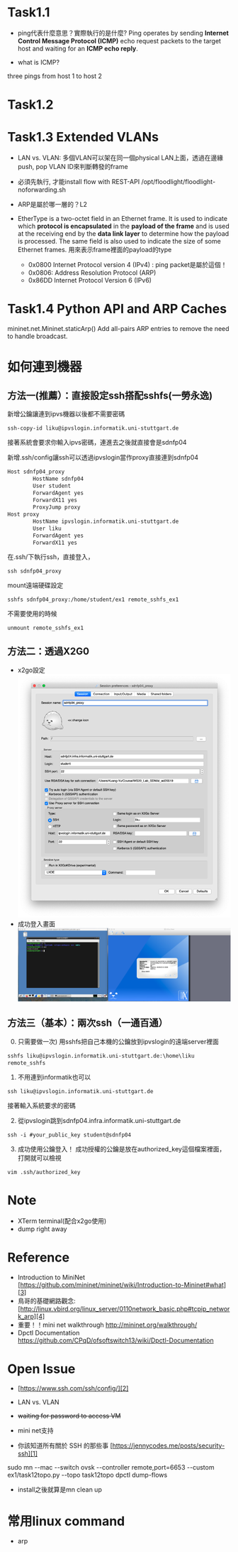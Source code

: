 


# Task1.1
- ping代表什麼意思？實際執行的是什麼?
Ping operates by sending **Internet Control Message Protocol (ICMP)** echo request packets to the target host and waiting for an **ICMP echo reply**. 

- what is ICMP?

three pings from host 1 to host 2

# Task1.2

# Task1.3 Extended VLANs
- LAN vs. VLAN: 多個VLAN可以架在同一個physical LAN上面，透過在邊緣push, pop VLAN ID來判斷轉發的frame
- 必須先執行, 才能install flow with REST-API
/opt/floodlight/floodlight-noforwarding.sh

- ARP是屬於哪一層的？L2
- EtherType is a two-octet field in an Ethernet frame. It is used to indicate which **protocol is encapsulated** in the **payload of the frame** and is used at the receiving end by the **data link layer** to determine how the payload is processed. The same field is also used to indicate the size of some Ethernet frames.
用來表示frame裡面的payload的type
  * 0x0800	Internet Protocol version 4 (IPv4) : ping packet是屬於這個！
  * 0x0806:	Address Resolution Protocol (ARP)
  * 0x86DD	Internet Protocol Version 6 (IPv6)
  
# Task1.4 Python API and ARP Caches
mininet.net.Mininet.staticArp()
Add all-pairs ARP entries to remove the need to handle broadcast.



# 如何連到機器

## 方法一(推薦）：直接設定ssh搭配sshfs(一勞永逸)

新增公鑰讓連到ipvs機器以後都不需要密碼
```
ssh-copy-id liku@ipvslogin.informatik.uni-stuttgart.de
```

接著系統會要求你輸入ipvs密碼，連進去之後就直接會是sdnfp04

新增.ssh/config讓ssh可以透過ipvslogin當作proxy直接連到sdnfp04
```
Host sdnfp04_proxy
        HostName sdnfp04
        User student
        ForwardAgent yes
        ForwardX11 yes
        ProxyJump proxy
Host proxy
        HostName ipvslogin.informatik.uni-stuttgart.de
        User liku
        ForwardAgent yes
        ForwardX11 yes
```
在.ssh/下執行ssh，直接登入，
```
ssh sdnfp04_proxy
```
mount遠端硬碟設定
```
sshfs sdnfp04_proxy:/home/student/ex1 remote_sshfs_ex1
```
不需要使用的時候
```
unmount remote_sshfs_ex1
```
## 方法二：透過X2G0
- x2go設定
![avatar](/picture/x2go_config.png)
- 成功登入畫面
![avatar](/picture/x2go.png)

## 方法三（基本）：兩次ssh（一通百通）

0. 只需要做一次) 
用sshfs把自己本機的公鑰放到ipvslogin的遠端server裡面
```
sshfs liku@ipvslogin.informatik.uni-stuttgart.de:\home\liku remote_sshfs
```

1. 不用連到informatik也可以
```
ssh liku@ipvslogin.informatik.uni-stuttgart.de
```
接著輸入系統要求的密碼

2. 從ipvslogin跳到sdnfp04.infra.informatik.uni-stuttgart.de

```
ssh -i #your_public_key student@sdnfp04
```

3. 成功使用公鑰登入！
成功授權的公鑰是放在authorized_key這個檔案裡面，打開就可以檢視
```
vim .ssh/authorized_key
```

# Note
- XTerm terminal(配合x2go使用)
- dump right away


# Reference
- Introduction to MiniNet [https://github.com/mininet/mininet/wiki/Introduction-to-Mininet#what][3]
- 鳥哥的基礎網路觀念: [http://linux.vbird.org/linux_server/0110network_basic.php#tcpip_network_arp][4]
- 重要！！mini net walkthrough http://mininet.org/walkthrough/
- Dpctl Documentation https://github.com/CPqD/ofsoftswitch13/wiki/Dpctl-Documentation
# Open Issue

- [https://www.ssh.com/ssh/config/][2] 
- LAN vs. VLAN
- ~~waiting for password to access VM~~
- mini net支持

- 你該知道所有關於 SSH 的那些事 [https://jennycodes.me/posts/security-ssh][1]

[1]: https://jennycodes.me/posts/security-ssh
[2]: https://www.ssh.com/ssh/config/
[3]: https://github.com/mininet/mininet/wiki/Introduction-to-Mininet#what

[4]: http://linux.vbird.org/linux_server/0110network_basic.php#tcpip_network_arp

sudo mn --mac --switch ovsk --controller remote,port=6653 --custom ex1/task12topo.py --topo task12topo
dpctl dump-flows

- install之後就算是mn clean up 
# 常用linux command
- arp